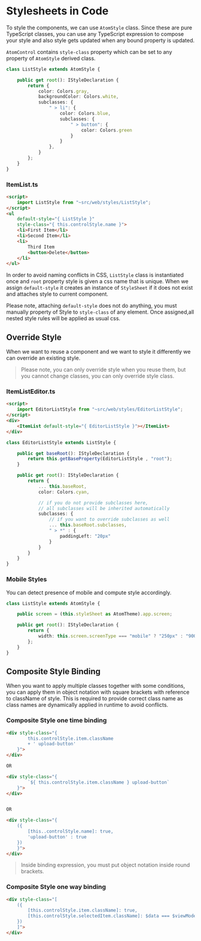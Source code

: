# Stylesheets in Code

To style the components, we can use `AtomStyle` class. Since these are pure TypeScript classes, you can use any TypeScript expression to compose your style and also style gets updated when any bound property is updated.

`AtomControl` contains `style-class` property which can be set to any property of `AtomStyle` derived class.

```typescript
class ListStyle extends AtomStyle {

    public get root(): IStyleDeclaration {
        return {
            color: Colors.gray,
            backgroundColor: Colors.white,
            subclasses: {
                " > li": {
                    color: Colors.blue,
                    subclasses: {
                        " > button": {
                            color: Colors.green
                        }
                    }
                },
            }
        };
    }
}
```

### ItemList.ts

```html
<script>
    import ListStyle from "~src/web/styles/ListStyle";
</script>
<ul
    default-style="{ ListStyle }"
    style-class="{ this.controlStyle.name }">
    <li>First Item</li>
    <li>Second Item</li>
    <li>
        Third Item
        <button>Delete</button>
    </li>
</ul>
```

In order to avoid naming conflicts in CSS, `ListStyle` class is instantiated once and `root` property style is given a css name that is unique. When we assign `default-style` it creates an instance of `StyleSheet` if it does not exist and attaches style to current component.

Please note, attaching `default-style` does not do anything, you must manually property of Style to  `style-class` of any element. Once assigned,all nested style rules will be applied as usual css.

## Override Style

When we want to reuse a component and we want to style it differently we can override an existing style.

> Please note, you can only override style when you reuse them, but you cannot change classes, you can only override style class.

### ItemListEditor.ts
```html
<script>
    import EditorListStyle from "~src/web/styles/EditorListStyle";
</script>
<div>
    <ItemList default-style="{ EditorListStyle }"></ItemList>
</div>
```

```typescript
class EditorListStyle extends ListStyle {

    public get baseRoot(): IStyleDeclaration {
        return this.getBaseProperty(EditorListStyle , "root");
    }

    public get root(): IStyleDeclaration {
        return {
            ... this.baseRoot,
            color: Colors.cyan,

            // if you do not provide subclasses here,
            // all subclasses will be inherited automatically
            subclasses: {
                // if you want to override subclasses as well
                ... this.baseRoot.subclasses,
                " > *" : {
                    paddingLeft: "20px"
                }
            }
        }
    }
}
```

### Mobile Styles

You can detect presence of mobile and compute style accordingly.

```typescript
class ListStyle extends AtomStyle {

    public screen = (this.styleSheet as AtomTheme).app.screen;

    public get root(): IStyleDeclaration {
        return {
            width: this.screen.screenType === "mobile" ? "250px" : "900px"
        };
    }
}
```

## Composite Style Binding

When you want to apply multiple classes together with some conditions, you can apply them in object notation with square brackets with reference to className of style. This is required to provide correct class name as class names are dynamically applied in runtime to avoid conflicts.

### Composite Style one time binding

```html
<div style-class="{
        this.controlStyle.item.className
        + ' upload-button'
    }">
</div>

OR

<div style-class="{
        `${ this.controlStyle.item.className } upload-button`
    }">
</div>


OR

<div style-class="{
    ({
        [this..controlStyle.name]: true,
        'upload-button' : true 
    })
    }">
</div>
```

> Inside binding expression, you must put object notation inside round brackets.

### Composite Style one way binding

```html
<div style-class="[ 
    ({
        [this.controlStyle.item.className]: true,
        [this.controlStyle.selectedItem.className]: $data === $viewModel.selectedItem 
    })
    ]">
</div>
```
